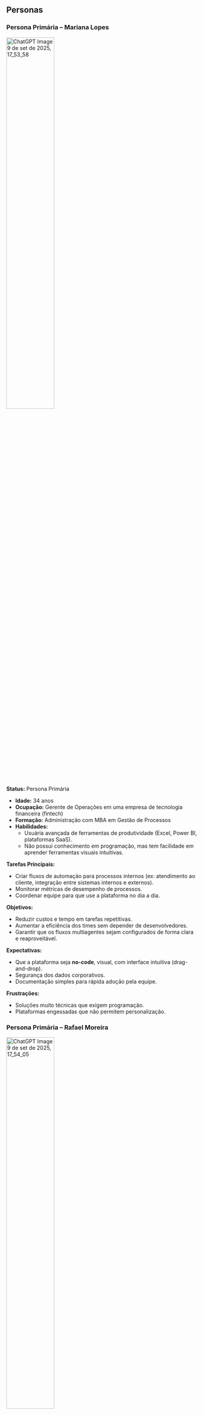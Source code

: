 ## Personas

### Persona Primária – Mariana Lopes

<img width="50%" alt="ChatGPT Image 9 de set  de 2025, 17_53_58" src="https://github.com/user-attachments/assets/02f0aab2-73b5-4845-bf61-76c8d15e1e7c" />

**Status:** Persona Primária

-   **Idade:** 34 anos
-   **Ocupação:** Gerente de Operações em uma empresa de tecnologia financeira (fintech)
-   **Formação:** Administração com MBA em Gestão de Processos
-   **Habilidades:**
    -   Usuária avançada de ferramentas de produtividade (Excel, Power BI, plataformas SaaS).
    -   Não possui conhecimento em programação, mas tem facilidade em aprender ferramentas visuais intuitivas.

**Tarefas Principais:**

-   Criar fluxos de automação para processos internos (ex: atendimento ao cliente, integração entre sistemas internos e externos).
-   Monitorar métricas de desempenho de processos.
-   Coordenar equipe para que use a plataforma no dia a dia.

**Objetivos:**

-   Reduzir custos e tempo em tarefas repetitivas.
-   Aumentar a eficiência dos times sem depender de desenvolvedores.
-   Garantir que os fluxos multiagentes sejam configurados de forma clara e reaproveitável.

**Expectativas:**

-   Que a plataforma seja **no-code**, visual, com interface intuitiva (drag-and-drop).
-   Segurança dos dados corporativos.
-   Documentação simples para rápida adoção pela equipe.

**Frustrações:**

-   Soluções muito técnicas que exigem programação.
-   Plataformas engessadas que não permitem personalização.

### Persona Primária – Rafael Moreira

<img width="50%" alt="ChatGPT Image 9 de set  de 2025, 17_54_05" src="https://github.com/user-attachments/assets/745470d7-2290-4418-8cbb-6142819c4f57" />

**Status:** Persona Primária

-   **Idade:** 28 anos
-   **Ocupação:** Pesquisador em Inteligência Artificial em uma universidade pública
-   **Formação:** Mestrado em Ciência da Computação (linha de pesquisa: sistemas multiagentes)
-   **Habilidades:**
    -   Familiaridade com conceitos de agentes inteligentes e modelos de IA.
    -   Conhecimento técnico médio (Python, R), mas busca ferramentas que acelerem experimentos.

**Tarefas Principais:**

-   Criar e testar protótipos de fluxos multiagentes para validar hipóteses acadêmicas.
-   Explorar integrações rápidas sem gastar muito tempo codificando.
-   Publicar resultados de experimentos em artigos e conferências.

**Objetivos:**

-   Montar rapidamente protótipos para testes de modelos.
-   Comparar diferentes fluxos de agentes em pouco tempo.
-   Ter flexibilidade para adaptar a ferramenta a novos cenários de pesquisa.

**Expectativas:**

-   Interface flexível, mas sem perder o rigor técnico.
-   Possibilidade de exportar resultados de forma clara (gráficos, logs, relatórios).
-   Colaboração com outros pesquisadores sem barreiras de instalação.

**Frustrações:**

-   Ferramentas fechadas que não permitem customização.
-   Necessidade de gastar muito tempo configurando ambientes de teste.

### Persona Secundária – João Henrique

<img width="50%" alt="ChatGPT Image 9 de set  de 2025, 17_56_12" src="https://github.com/user-attachments/assets/e068da57-6924-49a3-a635-54ac0babdf36" />

**Status:** Persona Secundária (cliente externo, atendido pela automação)

-   **Idade:** 45 anos
-   **Ocupação:** Empresário do setor de logística
-   **Formação:** Ensino superior em Administração
-   **Habilidades:** Usa tecnologia apenas de forma prática, gosta de soluções rápidas (apps de banco, WhatsApp, e-mail).

**Tarefas Principais:**

-   Solicitar cotações de serviços da empresa.
-   Resolver dúvidas sobre prazos, pagamentos e entregas.
-   Receber suporte sem precisar falar com várias pessoas.

**Objetivos:**

-   Ter atendimento ágil e claro, sem burocracia.
-   Receber informações 24/7, mesmo fora do horário comercial.
-   Confiar que a empresa está organizada e preparada.

**Expectativas:**

-   Atendimento automatizado que realmente resolva seus problemas.
-   Comunicação rápida e sem erros.
-   Acompanhamento de status em tempo real.

**Frustrações:**

-   Ser transferido entre vários atendentes.
-   Esperar muito tempo para receber respostas.
-   Sistemas que não entendem suas solicitações.

### Persona Secundária – Patrícia Almeida

<img width="50%" alt="ChatGPT Image 9 de set  de 2025, 17_58_49" src="https://github.com/user-attachments/assets/0891d691-9558-48b2-9a9e-d555be1db0a9" />

**Status:** Persona Secundária (cliente corporativo da empresa de Mariana Lopes)

-   **Idade:** 39 anos
-   **Ocupação:** Diretora de RH em uma empresa parceira
-   **Formação:** Psicologia com MBA em Gestão de Pessoas
-   **Habilidades:** Conhece ferramentas digitais de gestão (Trello, Slack, ERPs), mas valoriza praticidade.

**Tarefas Principais:**

-   Solicitar relatórios de status e entregas à empresa de Mariana.
-   Acompanhar a qualidade dos serviços prestados.
-   Estabelecer contato rápido quando necessário.

**Objetivos:**

-   Receber relatórios confiáveis e atualizados.
-   Reduzir tempo gasto com burocracias no relacionamento B2B.
-   Sentir segurança no uso da plataforma indireta.

**Expectativas:**

-   Que os processos internos da empresa de Mariana sejam organizados e transparentes.
-   Atendimento ágil e comunicativo, mesmo que automatizado.
-   Confiança de que prazos serão cumpridos.

**Frustrações:**

-   Falta de clareza nas informações recebidas.
-   Necessidade de cobrar várias vezes pela mesma demanda.
-   Relatórios pouco visuais e difíceis de interpretar.

## Mapa de empatia

### Persona Primária – Mariana Lopes

<img width="3584" height="2470" alt="persona1" src="https://github.com/user-attachments/assets/12efbdc8-a6a7-40a7-8805-c99369ffd3cc" />

## Contexto de uso

-   **Descreva o ambiente em que o serviço ou poduto deve ser utilizado**: O webapp será utilizado em ambientes corporativos e profissionais, normalmente em escritórios ou home offices, onde os usuários têm acesso a dispositivos com navegador de internet (computadores, notebooks ou dispositivos móveis). Como os modelos são executados em infraestrutura própria da aplicação, não há necessidade de hardware avançado por parte do usuário. O ambiente, portanto, é digital, conectado à internet e voltado para atividades de gestão e automação de processos empresariais.
-   **Qual/quais o(s) contexto(s) sociais, econômicos e culturais existentes neste ambiente?**
    -   Sociais: O uso está inserido em um ambiente de trabalho colaborativo, onde equipes e empresas buscam automatizar tarefas e melhorar a produtividade sem precisar de conhecimento técnico avançado em programação.
    -   Econômicos: O foco é em empresas de pequeno e médio porte que precisam de soluções acessíveis, já que grandes LLMs demandam alto custo computacional. A aplicação busca justamente atender esse nicho com modelos menores, mais baratos e eficientes.
    -   Culturais: Inserido no contexto atual de adoção crescente de IA e agentes inteligentes, em que existe interesse em experimentar e integrar fluxos multiagentes em diferentes áreas, mas também a necessidade de abstrair a complexidade técnica para que profissionais não técnicos consigam utilizar a ferramenta.
-   **Quais informações sobre o ambiente, o serviço ou produto deve guardar antes de iniciar a interação?** Antes de iniciar a interação, o sistema deve considerar e/ou armazenar informações como:
    -   Perfil do usuário (e-mail e senha).
    -   Experiência anterior do usuário na plataforma (fluxos, agentes e recursos criados pelo usuário, se existentes).
    -   Limites de uso contratados (de acordo com o plano de inscrição do usuário na plataforma).
-   **O que normalmente deve estar acontecendo com o ambiente quando o usuário interagir com o serviço ou produto?** Quando o usuário acessar a aplicação, normalmente:
    -   Ele estará em um ambiente de trabalho (empresa ou home office), provavelmente em horário de expediente.
    -   Já estará envolvido em tarefas administrativas, de análise de dados ou automação de processos.
    -   O contexto imediato será a necessidade de criar ou editar fluxos de agentes para automatizar tarefas que envolvem documentos, comunicação ou integração com dados.
    -   O ambiente digital deverá estar estável: acesso à internet, dispositivo disponível e atenção voltada ao planejamento e execução de processos de negócio.

## Jornada do usuário

Era fim de tarde, e depois de um dia exaustivo de análise de planilhas a fim de identificar movimentos financeiros da empresa em qual trabalha, uma colega comentou sobre uma nova ferramenta que aumentou sua produtividade e diminuiu o cansaço, a partir de fluxos de IA.
Mariana, cansada de realizar tarefas repetitivas e manuais, pensou:
“Será que essa é a solução que tanto procuro?”
Curiosa, acessou o site ainda naquele dia. A proposta era clara: “automatize processos complexos de forma visual.”
Um frio na barriga apareceu: esperança misturada com ansiedade.

Na manhã seguinte, decidiu experimentar.
Criou sua conta em poucos cliques e foi recebida por uma interface interativa: arrastar blocos, conectar linhas e criar fluxos.
Cada passo parecia simples e natural.
Mariana pensava: “É como montar um quebra-cabeça, mas no final quem trabalha é a máquina.”
No mesmo dia, resolveu enfrentar um desafio prático: automatizar o relatório diário de operações.

Então, selecionou a criação de fluxos:

-   adicionou um agente que buscava os dados do banco interno;
-   conectou a um agente que formatava os números em relatório;
-   ligou ao agente de e-mail para enviar automaticamente à diretoria.
    Poucos minutos depois, o relatório chegou à sua caixa de entrada.
    Ela respirou fundo e pensou: “Consegui! Economizei horas de trabalho com apenas alguns cliques.”
    A emoção foi de alívio e orgulho pessoal.

No dia seguinte, em reunião, decidiu mostrar sua conquista.
Os colegas acompanharam atentos, com explicações técnicas mínimas.
Um deles comentou: “Isso resolve em minutos o que levamos horas para fazer.”
Mariana compartilhou o fluxo ali mesmo, em poucos cliques.
Sentiu-se valorizada e confiante, percebendo que tinha dado um passo importante para a modernização da equipe.

Dias depois, entrou no painel de métricas.
Viu que todos os relatórios haviam sido gerados e enviados corretamente, sem erros.
O gráfico mostrava tempo economizado e execuções bem-sucedidas.
Mariana pensou: “Agora posso confiar. Essa plataforma virou meu braço direito.”
A emoção foi de segurança e tranquilidade.
